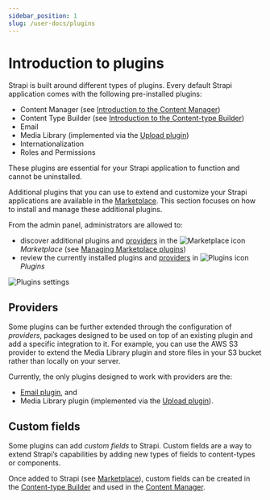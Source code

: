 ```yaml
---
sidebar_position: 1
slug: /user-docs/plugins
---
```


# Introduction to plugins

Strapi is built around different types of plugins. Every default Strapi application comes with the following pre-installed plugins:

* Content Manager (see [Introduction to the Content Manager](/user-docs/content-manager))
* Content Type Builder (see [Introduction to the Content-type Builder](/user-docs/content-type-builder/))
* Email
* Media Library (implemented via the [Upload plugin](/dev-docs/plugins/upload/))
* Internationalization
* Roles and Permissions

These plugins are essential for your Strapi application to function and cannot be uninstalled.

Additional plugins that you can use to extend and customize your Strapi applications are available in the [Marketplace](../plugins/installing-plugins-via-marketplace.md). This section focuses on how to install and manage these additional plugins.

From the admin panel, administrators are allowed to:

- discover additional plugins and [providers](#providers) in the ![Marketplace icon](/img/assets/icons/marketplace.svg) _Marketplace_ (see [Managing Marketplace plugins](./installing-plugins-via-marketplace.md))
- review the currently installed plugins and [providers](#providers) in ![Plugins icon](/img/assets/icons/plugins.svg) _Plugins_

![Plugins settings](/img/assets/plugins/plugins-settings.png)

## Providers

Some plugins can be further extended through the configuration of _providers_, packages designed to be used on top of an existing plugin and add a specific integration to it. For example, you can use the AWS S3 provider to extend the Media Library plugin and store files in your S3 bucket rather than locally on your server.

Currently, the only plugins designed to work with providers are the:

* [Email plugin](/dev-docs/plugins/email/), and
* Media Library plugin (implemented via the [Upload plugin](/dev-docs/plugins/upload/)).

## Custom fields

Some plugins can add _custom fields_ to Strapi. Custom fields are a way to extend Strapi’s capabilities by adding new types of fields to content-types or components.

Once added to Strapi (see [Marketplace](./installing-plugins-via-marketplace.md)), custom fields can be created in the [Content-type Builder](/user-docs/content-type-builder/configuring-fields-content-type#custom-fields) and used in the [Content Manager](/user-docs/content-manager/writing-content/).
